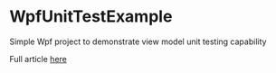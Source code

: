 # WpfUnitTestExample
Simple Wpf project to demonstrate view model unit testing capability

Full article [here](https://www.paolotine.it/wpf-e-unit-test-del-viewmodel-nel-pattern-mvvm/)
